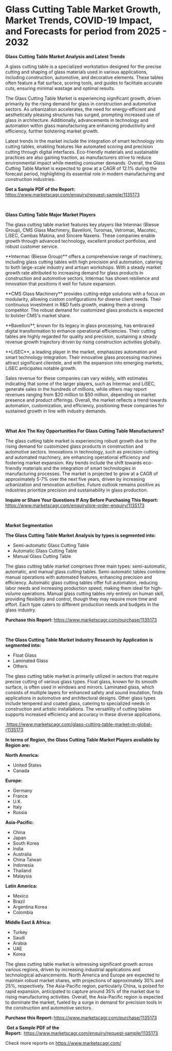 <p><h1>Glass Cutting Table Market Growth, Market Trends, COVID-19 Impact, and Forecasts for period from 2025 - 2032</h1></p><p><strong>Glass Cutting Table Market Analysis and Latest Trends</strong></p>
<p><p>A glass cutting table is a specialized workstation designed for the precise cutting and shaping of glass materials used in various applications, including construction, automotive, and decorative elements. These tables often feature a flat surface, scoring tools, and guides to facilitate accurate cuts, ensuring minimal wastage and optimal results. </p><p>The Glass Cutting Table Market is experiencing significant growth, driven primarily by the rising demand for glass in construction and automotive sectors. As urbanization accelerates, the need for energy-efficient and aesthetically pleasing structures has surged, prompting increased use of glass in architecture. Additionally, advancements in technology and automation within glass manufacturing are enhancing productivity and efficiency, further bolstering market growth. </p><p>Latest trends in the market include the integration of smart technology into cutting tables, enabling features like automated scoring and precision cutting through digital interfaces. Eco-friendly materials and sustainable practices are also gaining traction, as manufacturers strive to reduce environmental impact while meeting consumer demands. Overall, the Glass Cutting Table Market is expected to grow at a CAGR of 12.1% during the forecast period, highlighting its essential role in modern manufacturing and construction industries.</p></p>
<p><strong>Get a Sample PDF of the Report:&nbsp;</strong> <a href="https://www.marketscagr.com/enquiry/request-sample/1135173?utm_campaign=2653&utm_medium=2&utm_source=Github&utm_content=ia&utm_term=09042025&utm_id=glass-cutting-table">https://www.marketscagr.com/enquiry/request-sample/1135173</a></p>
<p>&nbsp;</p>
<p><strong>Glass Cutting Table Major Market Players</strong></p>
<p><p>The glass cutting table market features key players like Intermac (Biesse Group), CMS Glass Machinery, Bavelloni, Turomas, Vetromac, Macotec, LiSEC, Cambas Makina, and Sincere Naxens. These companies enable growth through advanced technology, excellent product portfolios, and robust customer service.</p><p>**Intermac (Biesse Group)** offers a comprehensive range of machinery, including glass cutting tables with high precision and automation, catering to both large-scale industry and artisan workshops. With a steady market growth rate attributed to increasing demand for glass products in construction and automotive sectors, Intermac has shown resilience and innovation that positions it well for future expansion.</p><p>**CMS Glass Machinery** provides cutting-edge solutions with a focus on modularity, allowing custom configurations for diverse client needs. Their continuous investment in R&D fuels growth, making them a strong competitor. The robust demand for customized glass products is expected to bolster CMS's market share.</p><p>**Bavelloni**, known for its legacy in glass processing, has embraced digital transformation to enhance operational efficiencies. Their cutting tables are highly regarded for quality and precision, sustaining a steady revenue growth trajectory driven by rising construction activities globally.</p><p>**LiSEC**, a leading player in the market, emphasizes automation and smart technology integration. Their innovative glass processing machines attract significant clientele, and with the expansion into emerging markets, LiSEC anticipates notable growth.</p><p>Sales revenue for these companies can vary widely, with estimates indicating that some of the larger players, such as Intermac and LiSEC, generate sales in the hundreds of millions, while others may report revenues ranging from $20 million to $50 million, depending on market presence and product offerings. Overall, the market reflects a trend towards automation, customization, and efficiency, positioning these companies for sustained growth in line with industry demands.</p></p>
<p>&nbsp;</p>
<p><strong>What Are The Key Opportunities For Glass Cutting Table Manufacturers?</strong></p>
<p><p>The glass cutting table market is experiencing robust growth due to the rising demand for customized glass products in construction and automotive sectors. Innovations in technology, such as precision cutting and automated machinery, are enhancing operational efficiency and fostering market expansion. Key trends include the shift towards eco-friendly materials and the integration of smart technologies in manufacturing processes. The market is projected to grow at a CAGR of approximately 5-7% over the next five years, driven by increasing urbanization and renovation activities. Future outlook remains positive as industries prioritize precision and sustainability in glass production.</p></p>
<p><strong>Inquire or Share Your Questions If Any Before Purchasing This Report:</strong> <a href="https://www.marketscagr.com/enquiry/pre-order-enquiry/1135173?utm_campaign=2653&utm_medium=2&utm_source=Github&utm_content=ia&utm_term=09042025&utm_id=glass-cutting-table">https://www.marketscagr.com/enquiry/pre-order-enquiry/1135173</a></p>
<p>&nbsp;</p>
<p><strong>Market Segmentation</strong></p>
<p><strong>The Glass Cutting Table Market Analysis by types is segmented into:</strong></p>
<p><ul><li>Semi-automatic Glass Cutting Table</li><li>Automatic Glass Cutting Table</li><li>Manual Glass Cutting Table</li></ul></p>
<p><p>The glass cutting table market comprises three main types: semi-automatic, automatic, and manual glass cutting tables. Semi-automatic tables combine manual operations with automated features, enhancing precision and efficiency. Automatic glass cutting tables offer full automation, reducing labor needs and increasing production speed, making them ideal for high-volume operations. Manual glass cutting tables rely entirely on human skill, providing flexibility and control, though they may require more time and effort. Each type caters to different production needs and budgets in the glass industry.</p></p>
<p><strong>Purchase this Report:&nbsp;</strong><a href="https://www.marketscagr.com/purchase/1135173?utm_campaign=2653&utm_medium=2&utm_source=Github&utm_content=ia&utm_term=09042025&utm_id=glass-cutting-table">https://www.marketscagr.com/purchase/1135173</a></p>
<p>&nbsp;</p>
<p><strong>The Glass Cutting Table Market Industry Research by Application is segmented into:</strong></p>
<p><ul><li>Float Glass</li><li>Laminated Glass</li><li>Others</li></ul></p>
<p><p>The glass cutting table market is primarily utilized in sectors that require precise cutting of various glass types. Float glass, known for its smooth surface, is often used in windows and mirrors. Laminated glass, which consists of multiple layers for enhanced safety and sound insulation, finds applications in automotive and architectural designs. Other glass types include tempered and coated glass, catering to specialized needs in construction and artistic installations. The versatility of cutting tables supports increased efficiency and accuracy in these diverse applications.</p></p>
<p><a href="https://www.marketscagr.com/glass-cutting-table-market-in-global-r1135173?utm_campaign=2653&utm_medium=2&utm_source=Github&utm_content=ia&utm_term=09042025&utm_id=glass-cutting-table">&nbsp;https://www.marketscagr.com/glass-cutting-table-market-in-global-r1135173</a></p>
<p><strong>In terms of Region, the Glass Cutting Table Market Players available by Region are:</strong></p>
<p>
    <p> <strong> North America: </strong>
        <ul>
            <li>United States</li>
            <li>Canada</li>
        </ul>
        </p> 
    <p> <strong> Europe: </strong>
        <ul>
            <li>Germany</li>
            <li>France</li>
            <li>U.K.</li>
            <li>Italy</li>
            <li>Russia</li>
        </ul>
        </p> 
    <p> <strong> Asia-Pacific: </strong>
        <ul>
            <li>China</li>
            <li>Japan</li>
            <li>South Korea</li>
            <li>India</li>
            <li>Australia</li>
            <li>China Taiwan</li>
            <li>Indonesia</li>
            <li>Thailand</li>
            <li>Malaysia</li>
        </ul>
        </p> 
    <p> <strong> Latin America: </strong>
        <ul>
            <li>Mexico</li>
            <li>Brazil</li>
            <li>Argentina Korea</li>
            <li>Colombia</li>
        </ul>
        </p> 
    <p> <strong> Middle East & Africa: </strong>
        <ul>
            <li>Turkey</li>
            <li>Saudi</li>
            <li>Arabia</li>
            <li>UAE</li>
            <li>Korea</li>
        </ul>
    </p>
    </p>
<p><p>The glass cutting table market is witnessing significant growth across various regions, driven by increasing industrial applications and technological advancements. North America and Europe are expected to maintain robust market shares, with projections of approximately 30% and 25%, respectively. The Asia-Pacific region, particularly China, is poised for rapid expansion, anticipated to capture around 35% of the market due to rising manufacturing activities. Overall, the Asia-Pacific region is expected to dominate the market, fueled by a surge in demand for precision tools in the construction and automotive sectors.</p></p>
<p><strong>Purchase this Report: </strong><a href="https://www.marketscagr.com/purchase/1135173?utm_campaign=2653&utm_medium=2&utm_source=Github&utm_content=ia&utm_term=09042025&utm_id=glass-cutting-table">https://www.marketscagr.com/purchase/1135173</a></p>
<p>&nbsp;<strong>Get a Sample PDF of the Report:&nbsp;&nbsp;</strong><a href="https://www.marketscagr.com/enquiry/request-sample/1135173?utm_campaign=2653&utm_medium=2&utm_source=Github&utm_content=ia&utm_term=09042025&utm_id=glass-cutting-table">https://www.marketscagr.com/enquiry/request-sample/1135173</a></p>
<p><strong></strong></p>
<p>Check more reports on <a href="https://www.marketscagr.com/?utm_campaign=2653&utm_medium=2&utm_source=Github&utm_content=ia&utm_term=09042025&utm_id=glass-cutting-table">https://www.marketscagr.com/</a></p>